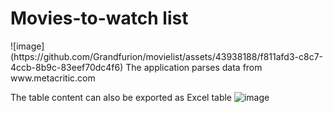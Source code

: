 <h1>Movies-to-watch list</h1>
![image](https://github.com/Grandfurion/movielist/assets/43938188/f811afd3-c8c7-4ccb-8b9c-83eef70dc4f6)
The application parses data from www.metacritic.com 

The table content can also be exported as Excel table
![image](https://github.com/Grandfurion/movielist/assets/43938188/8160a405-1078-4ad2-b18a-bc0520f57cb0)
